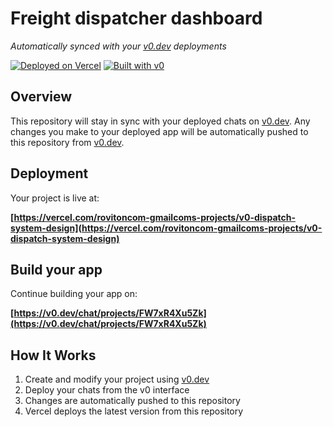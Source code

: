 # Freight dispatcher dashboard

*Automatically synced with your [v0.dev](https://v0.dev) deployments*

[![Deployed on Vercel](https://img.shields.io/badge/Deployed%20on-Vercel-black?style=for-the-badge&logo=vercel)](https://vercel.com/rovitoncom-gmailcoms-projects/v0-dispatch-system-design)
[![Built with v0](https://img.shields.io/badge/Built%20with-v0.dev-black?style=for-the-badge)](https://v0.dev/chat/projects/FW7xR4Xu5Zk)

## Overview

This repository will stay in sync with your deployed chats on [v0.dev](https://v0.dev).
Any changes you make to your deployed app will be automatically pushed to this repository from [v0.dev](https://v0.dev).

## Deployment

Your project is live at:

**[https://vercel.com/rovitoncom-gmailcoms-projects/v0-dispatch-system-design](https://vercel.com/rovitoncom-gmailcoms-projects/v0-dispatch-system-design)**

## Build your app

Continue building your app on:

**[https://v0.dev/chat/projects/FW7xR4Xu5Zk](https://v0.dev/chat/projects/FW7xR4Xu5Zk)**

## How It Works

1. Create and modify your project using [v0.dev](https://v0.dev)
2. Deploy your chats from the v0 interface
3. Changes are automatically pushed to this repository
4. Vercel deploys the latest version from this repository
